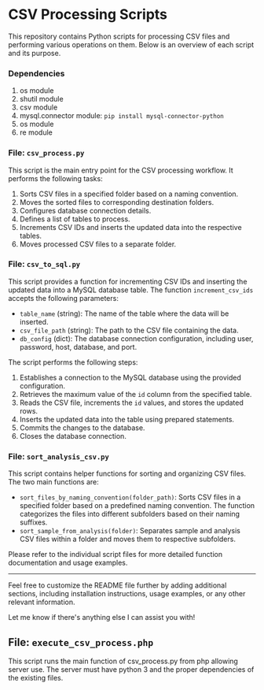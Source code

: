 
# CSV Processing Scripts

This repository contains Python scripts for processing CSV files and performing various operations on them. Below is an overview of each script and its purpose.

### Dependencies

1. os module
2. shutil module
3. csv module
4. mysql.connector module: `pip install mysql-connector-python`
5. os module
6. re module


### File: `csv_process.py`

This script is the main entry point for the CSV processing workflow. It performs the following tasks:

1. Sorts CSV files in a specified folder based on a naming convention.
2. Moves the sorted files to corresponding destination folders.
3. Configures database connection details.
4. Defines a list of tables to process.
5. Increments CSV IDs and inserts the updated data into the respective tables.
6. Moves processed CSV files to a separate folder.

### File: `csv_to_sql.py`

This script provides a function for incrementing CSV IDs and inserting the updated data into a MySQL database table. The function `increment_csv_ids` accepts the following parameters:

- `table_name` (string): The name of the table where the data will be inserted.
- `csv_file_path` (string): The path to the CSV file containing the data.
- `db_config` (dict): The database connection configuration, including user, password, host, database, and port.

The script performs the following steps:

1. Establishes a connection to the MySQL database using the provided configuration.
2. Retrieves the maximum value of the `id` column from the specified table.
3. Reads the CSV file, increments the `id` values, and stores the updated rows.
4. Inserts the updated data into the table using prepared statements.
5. Commits the changes to the database.
6. Closes the database connection.

### File: `sort_analysis_csv.py`

This script contains helper functions for sorting and organizing CSV files. The two main functions are:

- `sort_files_by_naming_convention(folder_path)`: Sorts CSV files in a specified folder based on a predefined naming convention. The function categorizes the files into different subfolders based on their naming suffixes.
- `sort_sample_from_analysis(folder)`: Separates sample and analysis CSV files within a folder and moves them to respective subfolders.

Please refer to the individual script files for more detailed function documentation and usage examples.

---

Feel free to customize the README file further by adding additional sections, including installation instructions, usage examples, or any other relevant information.

Let me know if there's anything else I can assist you with!

## File:  `execute_csv_process.php`

This script runs the main function of csv_process.py from php allowing server use.  The server must have python 3 and the proper dependencies of the existing files.